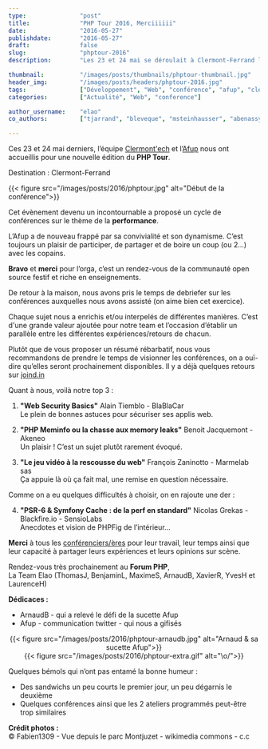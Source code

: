 ```yaml
---
type:               "post"
title:              "PHP Tour 2016, Merciiiiii"
date:               "2016-05-27"
publishdate:        "2016-05-27"
draft:              false
slug:               "phptour-2016"
description:        "Les 23 et 24 mai se déroulait à Clermont-Ferrand le PHP Tour 2016. Pour l'occasion l'Afup et Clermont'ech ont à nouveau réuni la communauté open source PHP."

thumbnail:          "/images/posts/thumbnails/phptour-thumbnail.jpg"
header_img:         "/images/posts/headers/phptour-2016.jpg"
tags:               ["Développement", "Web", "conférence", "afup", "clermont'ech"]
categories:         ["Actualité", "Web", "conference"]

author_username:    "elao"
co_authors:         ["tjarrand", "bleveque", "msteinhausser", "abenassy", "xroldo", "yheitz", "lhoizey", "rchalas"]

---
```


Ces 23 et 24 mai derniers, l’équipe [Clermont'ech](http://clermontech.org/) et l’[Afup](http://afup.org/pages/site/) nous ont accueillis pour une nouvelle édition du **PHP&nbsp;Tour**.<!--more-->

Destination :  Clermont-Ferrand

{{< figure src="/images/posts/2016/phptour.jpg" alt="Début de la conférence">}}

Cet évènement devenu un incontournable a proposé un cycle de conférences sur le thème de la **performance**.

L’Afup a de nouveau frappé par sa convivialité et son dynamisme. C’est toujours un plaisir de participer, de partager et de boire un coup (ou 2...) avec les copains.

**Bravo** et **merci** pour l’orga, c’est un rendez-vous de la communauté open source festif et riche en enseignements.

De retour à la maison, nous avons pris le temps de debriefer sur les conférences auxquelles nous avons assisté (on aime bien cet exercice).

Chaque sujet nous a enrichis et/ou interpelés de différentes manières. C’est d'une grande valeur ajoutée pour notre team et l’occasion d’établir un parallèle entre les différentes expériences/retours de chacun.

Plutôt que de vous proposer un résumé rébarbatif, nous vous recommandons de prendre le temps de visionner les conférences, on a ouï-dire qu’elles seront prochainement disponibles.
Il y a déjà quelques retours sur [joind.in](https://joind.in/event/php-tour-clermont-ferrand-2016)

Quant à nous, voilà notre top 3 :

1. **"Web Security Basics"** Alain Tiemblo - BlaBlaCar  
Le plein de bonnes astuces pour sécuriser ses applis web.

1. **"PHP Meminfo ou la chasse aux memory leaks"** Benoit Jacquemont - Akeneo  
Un plaisir ! C’est un sujet plutôt rarement évoqué.

1. **"Le jeu vidéo à la rescousse du web"** François Zaninotto - Marmelab sas  
Ça appuie là où ça fait mal, une remise en question nécessaire.

  Comme on a eu quelques difficultés à choisir, on en rajoute une der :

<ol start="4">
  <li><strong>"PSR-6 & Symfony Cache : de la perf en standard"</strong> Nicolas Grekas - Blackfire.io - SensioLabs<br />
Anecdotes et vision de PHPFig de l’intérieur...
</li></ol>

**Merci** à tous les [conférenciers/ères](http://event.afup.org/php-tour-2016/programme/) pour leur travail, leur temps ainsi que leur capacité à partager leurs expériences et leurs opinions sur scène.

Rendez-vous très prochainement au **Forum PHP**,  
La Team Elao (ThomasJ, BenjaminL, MaximeS, ArnaudB, XavierR, YvesH et LaurenceH)

**Dédicaces :**

- ArnaudB - qui a relevé le défi de la sucette Afup
- Afup - communication twitter - qui nous a gifisés

<div class="row" style="text-align: center">
    <div class="col-lg-6 col-md-6 col-sm-6 col-xs-6">
        {{< figure src="/images/posts/2016/phptour-arnaudb.jpg" alt="Arnaud & sa sucette Afup">}}
    </div>
    <div class="col-lg-6 col-md-6 col-sm-6 col-xs-6">
        {{< figure src="/images/posts/2016/phptour-extra.gif" alt="\o/">}}
    </div>
</div>

Quelques bémols qui n’ont pas entamé la bonne humeur :

- Des sandwichs un peu courts le premier jour, un peu dégarnis le deuxième
- Quelques conférences ainsi que les 2 ateliers programmés peut-être trop similaires

**Crédit photos :**  
© Fabien1309 - Vue depuis le parc Montjuzet - wikimedia commons - c.c  
